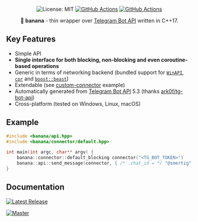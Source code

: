 <p align="center">
  <img src="https://img.shields.io/badge/License-MIT-blue.svg" alt="License: MIT">
  <a href="https://github.com/Smertig/banana/actions"><img src="https://github.com/Smertig/banana/workflows/Tagged%20Release/badge.svg" alt="GitHub Actions"></a>
  <a href="https://github.com/Smertig/banana/actions"><img src="https://github.com/Smertig/banana/workflows/Build%20On%20Push/badge.svg" alt="GitHub Actions"></a>
</p>

<p align="center">
  🍌 <b>banana</b> - thin wrapper over <a href="https://core.telegram.org/bots/api">Telegram Bot API</a> written in C++17.
</p>

## Key Features

 - Simple API
 - **Single interface for both blocking, non-blocking and even coroutine-based operations**
 - Generic in terms of networking backend (bundled support for [`WinAPI`](https://docs.microsoft.com/en-us/windows/win32/api/wininet/nf-wininet-httpsendrequesta), [`cpr`](https://github.com/whoshuu/cpr) and [`boost::beast`](https://github.com/boostorg/beast))
 - Extendable (see [custom-connector](https://github.com/Smertig/banana/blob/master/example/custom-connector-blocking.cpp) example)
 - Automatically generated from [Telegram Bot API](https://core.telegram.org/bots/api) 5.3 (thanks [ark0f/tg-bot-api](https://github.com/ark0f/tg-bot-api))
 - Cross-platform (tested on Windows, Linux, macOS)

## Example

```c++
#include <banana/api.hpp>
#include <banana/connector/default.hpp>

int main(int argc, char** argv) {
    banana::connector::default_blocking connector("<TG_BOT_TOKEN>")
    banana::api::send_message(connector, { /* .chat_id = */ "@smertig", /* .text = */ "Hello, world!" });
}
```

## Documentation

[![Latest Release](https://img.shields.io/github/v/release/smertig/banana?label=Banana%20Docs)](https://smertig.github.io/banana/v0.1.0)

[![Master](https://img.shields.io/badge/Banana%20Docs-master-blue.svg)](https://smertig.github.io/banana/master)
